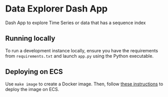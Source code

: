 # Data Explorer Dash App

Dash App to explore Time Series or data that has a sequence index


## Running locally

To run a development instance locally, ensure you have the 
requirements from `requirements.txt` and launch `app.py` using the 
Python executable.

## Deploying on ECS

Use `make image` to create a Docker image. Then, follow [these 
instructions](https://www.chrisvoncsefalvay.com/2019/08/28/deploying-dash-on-amazon-ecs/) 
to deploy the image on ECS.